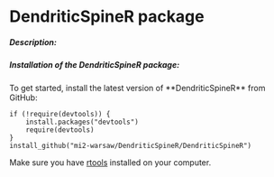 DendriticSpineR package
==============================

<h5> Description: </h5>

<h5> Installation of the DendriticSpineR package: </h5>
To get started, install the latest version of **DendriticSpineR** from GitHub:

```
if (!require(devtools)) {
    install.packages("devtools")
    require(devtools)
}
install_github("mi2-warsaw/DendriticSpineR/DendriticSpineR")
```

Make sure you have [rtools](http://cran.r-project.org/bin/windows/Rtools/) installed on your computer.
